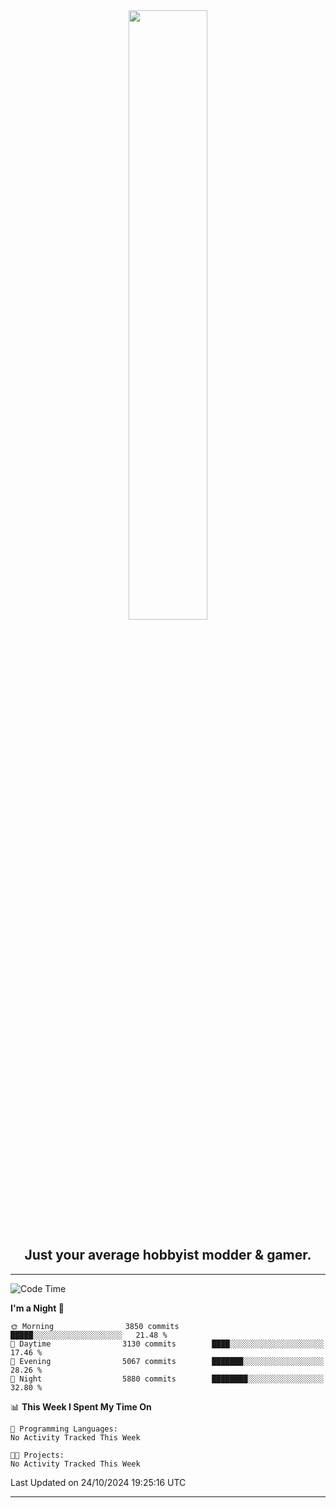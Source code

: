<div align="center">
  <a href="https://apexmodder.xyz/"><img width="50%" height="50%" src="https://i.imgur.com/pc4HkGz.png"></a>
</div>
<h2 align="center">Just your average hobbyist modder & gamer.</h2>

---

<!--START_SECTION:waka-->
![Code Time](http://img.shields.io/badge/Code%20Time-1%2C478%20hrs%2039%20mins-blue)

**I'm a Night 🦉** 

```text
🌞 Morning                3850 commits        █████░░░░░░░░░░░░░░░░░░░░   21.48 % 
🌆 Daytime                3130 commits        ████░░░░░░░░░░░░░░░░░░░░░   17.46 % 
🌃 Evening                5067 commits        ███████░░░░░░░░░░░░░░░░░░   28.26 % 
🌙 Night                  5880 commits        ████████░░░░░░░░░░░░░░░░░   32.80 % 
```


📊 **This Week I Spent My Time On** 

```text
💬 Programming Languages: 
No Activity Tracked This Week

🐱‍💻 Projects: 
No Activity Tracked This Week
```


 Last Updated on 24/10/2024 19:25:16 UTC
<!--END_SECTION:waka-->

---
